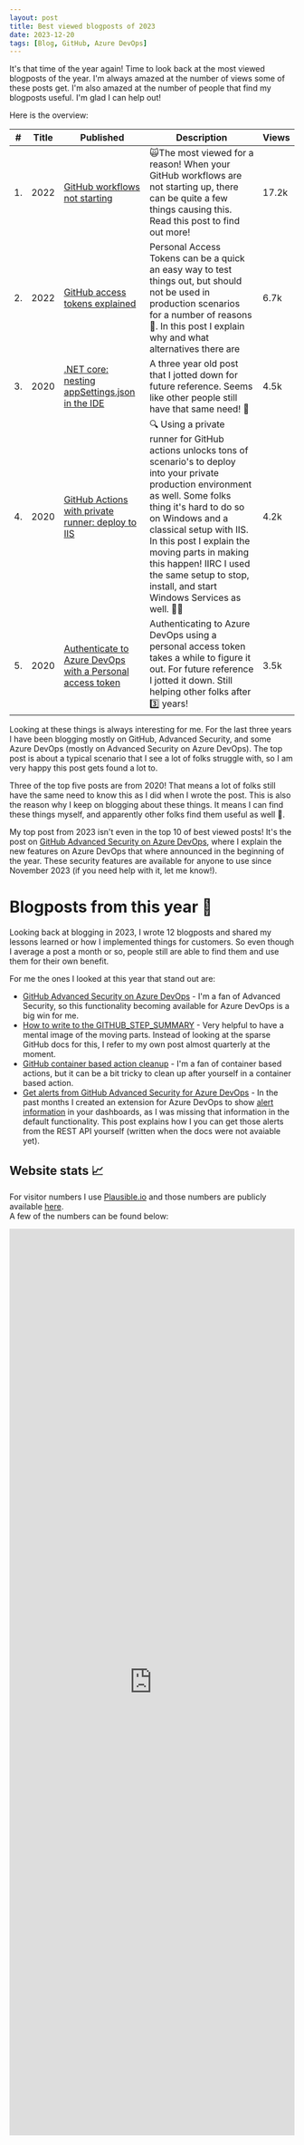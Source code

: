 ```yaml
---
layout: post
title: Best viewed blogposts of 2023
date: 2023-12-20
tags: [Blog, GitHub, Azure DevOps]
---
```



It's that time of the year again! Time to look back at the most viewed blogposts of the year. I'm always amazed at the number of views some of these posts get. I'm also amazed at the number of people that find my blogposts useful. I'm glad I can help out!

Here is the overview:

|#| Title | Published | Description | Views |
| --- | --- | --- | --- | --- |
| 1. | 2022 | [GitHub workflows not starting](/blog/2022/08/12/workflows-not-starting)| 🙀The most viewed for a reason! When your GitHub workflows are not starting up, there can be quite a few things causing this. Read this post to find out more! | 17.2k |
| 2. | 2022 | [GitHub access tokens explained](/blog/2022/01/03/GitHub-Tokens) | Personal Access Tokens can be a quick an easy way to test things out, but should not be used in production scenarios for a number of reasons 👺. In this post I explain why and what alternatives there are | 6.7k |
| 3. | 2020 | [.NET core: nesting appSettings.json in the IDE](/blog/2020/04/05/netcore-nested-appsettings-json)| A three year old post that I jotted down for future reference. Seems like other people still have that same need! 🎉 |4.5k |
| 4. | 2020 | [GitHub Actions with private runner: deploy to IIS](/blog/2020/11/24/github-actions-with-private-runner-iis) | 🔍 Using a private runner for GitHub actions unlocks tons of scenario's to deploy into your private production environment as well. Some folks thing it's hard to do so on Windows and a classical setup with IIS. In this post I explain the moving parts in making this happen! IIRC I used the same setup to stop, install, and start Windows Services as well. 🦖🌴 | 4.2k |
| 5. | 2020 | [Authenticate to Azure DevOps with a Personal access token](/blog/2020/11/08/Azure-DevOps-Git-Authenticate-With-PAT) | Authenticating to Azure DevOps using a personal access token takes a while to figure it out. For future reference I jotted it down. Still helping other folks after 3️⃣ years! | 3.5k |

Looking at these things is always interesting for me. For the last three years I have been blogging mostly on GitHub, Advanced Security, and some Azure DevOps (mostly on Advanced Security on Azure DevOps). The top post is about a typical scenario that I see a lot of folks struggle with, so I am very happy this post gets found a lot to. 

Three of the top five posts are from 2020! That means a lot of folks still have the same need to know this as I did when I wrote the post. This is also the reason why I keep on blogging about these things. It means I can find these things myself, and apparently other folks find them useful as well 🤗.

My top post from 2023 isn't even in the top 10 of best viewed posts! It's the post on [GitHub Advanced Security on Azure DevOps](/blog/2023/05/23/GitHub-Advanced-Security-Azure-DevOps), where I explain the new features on Azure DevOps that where announced in the beginning of the year. These security features are available for anyone to use since November 2023 (if you need help with it, let me know!). 

# Blogposts from this year 📝
Looking back at blogging in 2023, I wrote 12 blogposts and shared my lessons learned or how I implemented things for customers. So even though I average a post a month or so, people still are able to find them and use them for their own benefit.

For me the ones I looked at this year that stand out are:
- [GitHub Advanced Security on Azure DevOps](/blog/2023/05/23/GitHub-Advanced-Security-Azure-DevOps) - I'm a fan of Advanced Security, so this functionality becoming available for Azure DevOps is a big win for me. 
- [How to write to the GITHUB_STEP_SUMMARY](/blog/2023/06/08/GITHUB_STEP_SUMMARY) - Very helpful to have a mental image of the moving parts. Instead of looking at the sparse GitHub docs for this, I refer to my own post almost quarterly at the moment.
- [GitHub container based action cleanup](/blog/2023/06/21/GitHub-Container-Action-Cleanup) - I'm a fan of container based actions, but it can be a bit tricky to clean up after yourself in a container based action.
- [Get alerts from GitHub Advanced Security for Azure DevOps](/blog/2023/09/02/Get-alerts-from-GHAzDo) - In the past months I created an extension for Azure DevOps to show [alert information](https://marketplace.visualstudio.com/items?itemName=RobBos.GHAzDoWidget) in your dashboards, as I was missing that information in the default functionality. This post explains how I you can get those alerts from the REST API yourself (written when the docs were not avaiable yet).

## Website stats 📈
For visitor numbers I use [Plausible.io](https://plausible.io/) and those numbers are publicly available [here](https://plausible.io/devopsjournal.io).  
A few of the numbers can be found below: 

<iframe plausible-embed src="https://plausible.io/share/devopsjournal.io?auth=K5_P8Ud8iwNKboadStl1N&embed=true&theme=light" scrolling="no" frameborder="0" loading="lazy" style="width: 1px; min-width: 100%; height: 1600px;">
</iframe>
